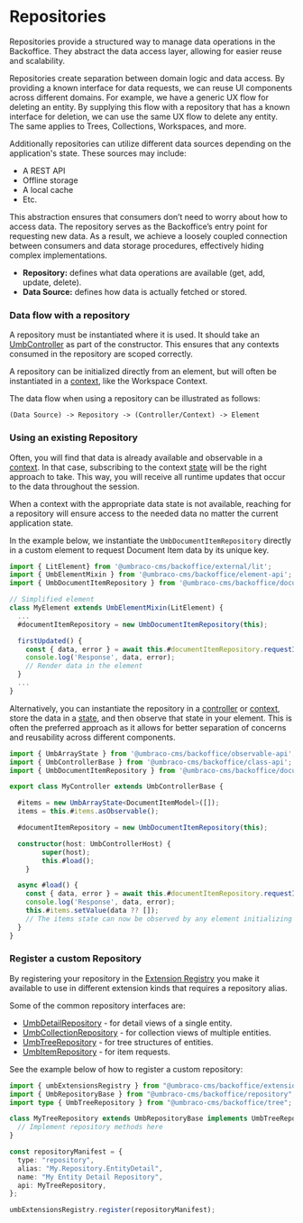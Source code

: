 # Repositories
Repositories provide a structured way to manage data operations in the Backoffice. They abstract the data access layer, allowing for easier reuse and scalability.

Repositories create separation between domain logic and data access. By providing a known interface for data requests, we can reuse UI components across different domains. For example, we have a generic UX flow for deleting an entity. By supplying this flow with a repository that has a known interface for deletion, we can use the same UX flow to delete any entity. The same applies to Trees, Collections, Workspaces, and more.

Additionally repositories can utilize different data sources depending on the application's state. These sources may include:

* A REST API
* Offline storage
* A local cache
* Etc.

This abstraction ensures that consumers don’t need to worry about how to access data. The repository serves as the Backoffice’s entry point for requesting new data. As a result, we achieve a loosely coupled connection between consumers and data storage procedures, effectively hiding complex implementations.

* **Repository:** defines what data operations are available (get, add, update, delete).
* **Data Source:** defines how data is actually fetched or stored.

### Data flow with a repository <a href="#data-flow-with-a-repository" id="data-flow-with-a-repository"></a>

A repository must be instantiated where it is used. It should take an [UmbController](../../umbraco-controller/README.md) as part of the constructor. This ensures that any contexts consumed in the repository are scoped correctly.

A repository can be initialized directly from an element, but will often be instantiated in a [context](../../context-api/README.md), like the Workspace Context.

The data flow when using a repository can be illustrated as follows:

```text
(Data Source) -> Repository -> (Controller/Context) -> Element
```

### Using an existing Repository <a href="#using-a-repository" id="using-a-repository"></a>

Often, you will find that data is already available and observable in a [context](./contexts/README.md). In that case, subscribing to the context [state](./states.md) will be the right approach to take. This way, you will receive all runtime updates that occur to the data throughout the session.

When a context with the appropriate data state is not available, reaching for a repository will ensure access to the needed data no matter the current application state.

In the example below, we instantiate the `UmbDocumentItemRepository` directly in a custom element to request Document Item data by its unique key.

```typescript
import { LitElement} from '@umbraco-cms/backoffice/external/lit';
import { UmbElementMixin } from '@umbraco-cms/backoffice/element-api';
import { UmbDocumentItemRepository } from '@umbraco-cms/backoffice/document';

// Simplified element
class MyElement extends UmbElementMixin(LitElement) {
  ...
  #documentItemRepository = new UmbDocumentItemRepository(this);

  firstUpdated() {
    const { data, error } = await this.#documentItemRepository.requestItems(['some-unique-key', 'another-unique-key']);
    console.log('Response', data, error);
    // Render data in the element
  }
  ...
}
```

Alternatively, you can instantiate the repository in a [controller](..) or [context](../../context-api/README.md), store the data in a [state](../states.md), and then observe that state in your element. This is often the preferred approach as it allows for better separation of concerns and reusability across different components.

```typescript
import { UmbArrayState } from '@umbraco-cms/backoffice/observable-api';
import { UmbControllerBase } from '@umbraco-cms/backoffice/class-api';
import { UmbDocumentItemRepository } from '@umbraco-cms/backoffice/document';

export class MyController extends UmbControllerBase {

  #items = new UmbArrayState<DocumentItemModel>([]);
  items = this.#items.asObservable();

  #documentItemRepository = new UmbDocumentItemRepository(this);

  constructor(host: UmbControllerHost) {
		super(host);
		this.#load();
	}

  async #load() {
    const { data, error } = await this.#documentItemRepository.requestItems(['some-unique-key', 'another-unique-key']);
    console.log('Response', data, error);
    this.#items.setValue(data ?? []);
    // The items state can now be observed by any element initializing this controller
  }
}
```


### Register a custom Repository <a href="#register-a-custom-repository" id="register-a-custom-repository"></a>

By registering your repository in the [Extension Registry](../../extension-registry/README.md) you make it available to use in different extension kinds that requires a repository alias.

Some of the common repository interfaces are:
* [UmbDetailRepository](./repository-types/detail-repository.md) - for detail views of a single entity.
* [UmbCollectionRepository](./repository-types/collection-repository.md) - for collection views of multiple entities.
* [UmbTreeRepository](./repository-types/tree-repository.md) - for tree structures of entities.
* [UmbItemRepository](./repository-types/item-repository.md) - for item requests.

See the example below of how to register a custom repository:

```typescript
import { umbExtensionsRegistry } from "@umbraco-cms/backoffice/extension-registry";
import { UmbRepositoryBase } from "@umbraco-cms/backoffice/repository";
import type { UmbTreeRepository } from "@umbraco-cms/backoffice/tree";

class MyTreeRepository extends UmbRepositoryBase implements UmbTreeRepository {
  // Implement repository methods here
}

const repositoryManifest = {
  type: "repository",
  alias: "My.Repository.EntityDetail",
  name: "My Entity Detail Repository",
  api: MyTreeRepository,
};

umbExtensionsRegistry.register(repositoryManifest);
```

